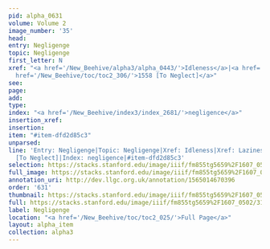 ```yaml
---
pid: alpha_0631
volume: Volume 2
image_number: '35'
head: 
entry: Negligenge
topic: Negligenge
first_letter: N
xref: "<a href='/New_Beehive/alpha3/alpha_0443/'>Idleness</a>|<a href='/New_Beehive/alpha3/alpha_0521/'>Laziness</a>|<a
  href='/New_Beehive/toc/toc2_306/'>1558 [To Neglect]</a>"
see: 
page: 
add: 
type: 
index: "<a href='/New_Beehive/index3/index_2681/'>negligence</a>"
insertion_xref: 
insertion: 
item: "#item-dfd2d85c3"
unparsed: 
line: 'Entry: Negligenge|Topic: Negligenge|Xref: Idleness|Xref: Laziness|Xref: 1558
  [To Neglect]|Index: negligence|#item-dfd2d85c3'
selection: https://stacks.stanford.edu/image/iiif/fm855tg5659%2F1607_0502/316,4340,3020,738/full/0/default.jpg
full_image: https://stacks.stanford.edu/image/iiif/fm855tg5659%2F1607_0502/full/full/0/default.jpg
annotation_uri: http://dev.llgc.org.uk/annotation/1565014670396
order: '631'
thumbnail: https://stacks.stanford.edu/image/iiif/fm855tg5659%2F1607_0502/316,4340,600,180/250,/0/default.jpg
full: https://stacks.stanford.edu/image/iiif/fm855tg5659%2F1607_0502/316,4340,3020,738/full/0/default.jpg
label: Negligenge
location: "<a href='/New_Beehive/toc/toc2_025/'>Full Page</a>"
layout: alpha_item
collection: alpha3
---
```

